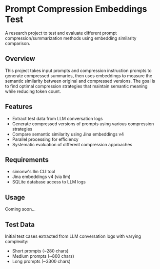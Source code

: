 # Prompt Compression Embeddings Test

A research project to test and evaluate different prompt compression/summarization methods using embedding similarity comparison.

## Overview

This project takes input prompts and compression instruction prompts to generate compressed summaries, then uses embeddings to measure the semantic similarity between original and compressed versions. The goal is to find optimal compression strategies that maintain semantic meaning while reducing token count.

## Features

- Extract test data from LLM conversation logs
- Generate compressed versions of prompts using various compression strategies
- Compare semantic similarity using Jina embeddings v4
- Parallel processing for efficiency
- Systematic evaluation of different compression approaches

## Requirements

- simonw's llm CLI tool
- Jina embeddings v4 (via llm)
- SQLite database access to LLM logs

## Usage

Coming soon...

## Test Data

Initial test cases extracted from LLM conversation logs with varying complexity:
- Short prompts (~280 chars)
- Medium prompts (~800 chars)  
- Long prompts (~3300 chars)

